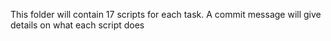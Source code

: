 This folder will contain 17 scripts for each task. A commit message will give details on what each script does
